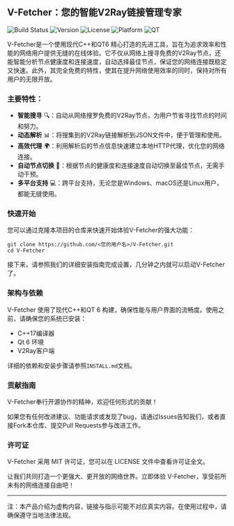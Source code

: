 ## V-Fetcher：您的智能V2Ray链接管理专家

![Build Status](https://img.shields.io/badge/build-passing-brightgreen)
![Version](https://img.shields.io/badge/version-1.0.0-blue)
![License](https://img.shields.io/badge/license-MIT-green)
![Platform](https://img.shields.io/badge/platform-Linux%20|%20Windows%20|%20macOS-lightgrey)
![QT](https://img.shields.io/badge/QT-6.x-blue)

V-Fetcher是一个使用现代C++和QT6 精心打造的先进工具，旨在为追求效率和性能的网络用户提供无缝的在线体验。它不仅从网络上搜寻免费的V2Ray节点，还能智能分析节点健康度和连接速度，自动选择最佳节点，保证您的网络连接既稳定又快速。此外，其完全免费的特性，使其在提升网络使用效率的同时，保持对所有用户的无限开放。

### 主要特性：

- **智能搜寻** 🔍：自动从网络搜罗免费的V2Ray节点，为用户节省寻找节点的时间和努力。
- **动态解析** 📊：将搜集到的V2Ray链接解析到JSON文件中，便于管理和使用。
- **高效代理** 🌍：利用解析后的节点信息快速建立本地HTTP代理，优化您的网络连接。
- **自动节点切换** 🔄：根据节点的健康度和连接速度自动切换至最佳节点，无需手动干预。
- **多平台支持** 💻：跨平台支持，无论您是Windows、macOS还是Linux用户，都能无缝使用。

### 快速开始

您可以通过克隆本项目的仓库来快速开始体验V-Fetcher的强大功能：

```
git clone https://github.com/<您的用户名>/V-Fetcher.git
cd V-Fetcher
```

接下来，请参照我们的详细安装指南完成设置，几分钟之内就可以启动V-Fetcher了。

### 架构与依赖

V-Fetcher 使用了现代C++和QT 6 构建，确保性能与用户界面的流畅度。使用之前，请确保您的系统已安装：

- C++17编译器
- Qt 6 环境
- V2Ray客户端

详细的依赖和安装步骤请参照`INSTALL.md`文档。

### 贡献指南

V-Fetcher奉行开源协作的精神，欢迎任何形式的贡献！

如果您有任何改进建议、功能请求或发现了bug，请通过Issues告知我们，或者直接Fork本仓库、提交Pull Requests参与改进工作。

### 许可证

V-Fetcher 采用 MIT 许可证，您可以在 LICENSE 文件中查看许可证全文。

让我们共同打造一个更强大、更开放的网络世界。立即体验 V-Fetcher，享受前所未有的网络连接自由吧！

---
注：本产品介绍为虚构内容，链接与指示可能不对应真实内容。在使用过程中，请确保遵守当地法律法规。
